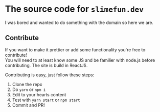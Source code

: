 # The source code for `slimefun.dev`
I was bored and wanted to do something with the domain so here we are.

## Contribute
If you want to make it prettier or add some functionality you're free to contribute!  
You will need to at least know some JS and be familier with node.js before contributing. The site is build in ReactJS.

Contributing is easy, just follow these steps:
1. Clone the repo
1. Do `yarn` or `npm i`
1. Edit to your hearts content
1. Test with `yarn start` or `npm start`
1. Commit and PR!